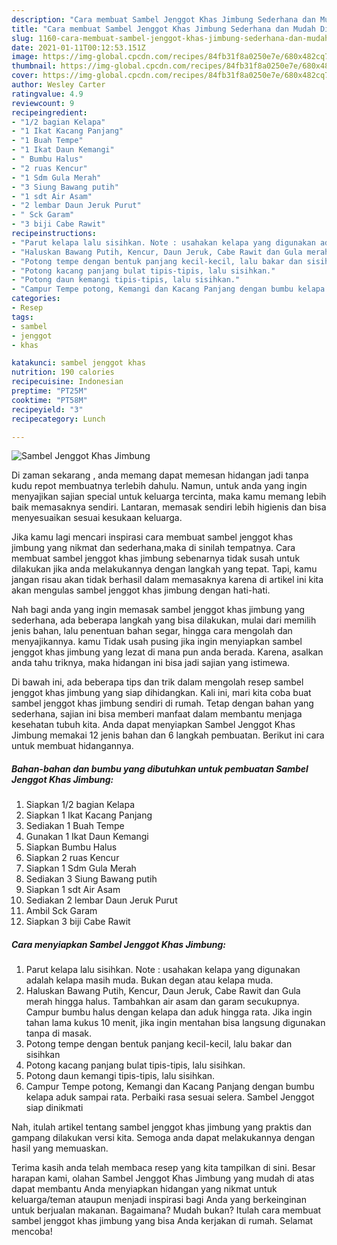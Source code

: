 ```yaml
---
description: "Cara membuat Sambel Jenggot Khas Jimbung Sederhana dan Mudah Dibuat"
title: "Cara membuat Sambel Jenggot Khas Jimbung Sederhana dan Mudah Dibuat"
slug: 1160-cara-membuat-sambel-jenggot-khas-jimbung-sederhana-dan-mudah-dibuat
date: 2021-01-11T00:12:53.151Z
image: https://img-global.cpcdn.com/recipes/84fb31f8a0250e7e/680x482cq70/sambel-jenggot-khas-jimbung-foto-resep-utama.jpg
thumbnail: https://img-global.cpcdn.com/recipes/84fb31f8a0250e7e/680x482cq70/sambel-jenggot-khas-jimbung-foto-resep-utama.jpg
cover: https://img-global.cpcdn.com/recipes/84fb31f8a0250e7e/680x482cq70/sambel-jenggot-khas-jimbung-foto-resep-utama.jpg
author: Wesley Carter
ratingvalue: 4.9
reviewcount: 9
recipeingredient:
- "1/2 bagian Kelapa"
- "1 Ikat Kacang Panjang"
- "1 Buah Tempe"
- "1 Ikat Daun Kemangi"
- " Bumbu Halus"
- "2 ruas Kencur"
- "1 Sdm Gula Merah"
- "3 Siung Bawang putih"
- "1 sdt Air Asam"
- "2 lembar Daun Jeruk Purut"
- " Sck Garam"
- "3 biji Cabe Rawit"
recipeinstructions:
- "Parut kelapa lalu sisihkan. Note : usahakan kelapa yang digunakan adalah kelapa masih muda. Bukan degan atau kelapa muda."
- "Haluskan Bawang Putih, Kencur, Daun Jeruk, Cabe Rawit dan Gula merah hingga halus. Tambahkan air asam dan garam secukupnya. Campur bumbu halus dengan kelapa dan aduk hingga rata. Jika ingin tahan lama kukus 10 menit, jika ingin mentahan bisa langsung digunakan tanpa di masak."
- "Potong tempe dengan bentuk panjang kecil-kecil, lalu bakar dan sisihkan"
- "Potong kacang panjang bulat tipis-tipis, lalu sisihkan."
- "Potong daun kemangi tipis-tipis, lalu sisihkan."
- "Campur Tempe potong, Kemangi dan Kacang Panjang dengan bumbu kelapa aduk sampai rata. Perbaiki rasa sesuai selera. Sambel Jenggot siap dinikmati"
categories:
- Resep
tags:
- sambel
- jenggot
- khas

katakunci: sambel jenggot khas 
nutrition: 190 calories
recipecuisine: Indonesian
preptime: "PT25M"
cooktime: "PT58M"
recipeyield: "3"
recipecategory: Lunch

---
```



![Sambel Jenggot Khas Jimbung](https://img-global.cpcdn.com/recipes/84fb31f8a0250e7e/680x482cq70/sambel-jenggot-khas-jimbung-foto-resep-utama.jpg)

Di zaman  sekarang , anda memang dapat memesan hidangan jadi tanpa kudu repot membuatnya terlebih dahulu. Namun, untuk anda yang ingin menyajikan sajian special untuk keluarga tercinta, maka kamu memang lebih baik memasaknya sendiri. Lantaran, memasak sendiri lebih higienis dan bisa menyesuaikan sesuai kesukaan keluarga.

Jika kamu lagi mencari inspirasi cara membuat sambel jenggot khas jimbung yang nikmat dan sederhana,maka di sinilah tempatnya. Cara membuat sambel jenggot khas jimbung  sebenarnya tidak susah untuk dilakukan jika anda melakukannya dengan langkah yang tepat. Tapi, kamu jangan risau akan tidak berhasil dalam memasaknya 
karena di artikel ini kita akan mengulas sambel jenggot khas jimbung dengan hati-hati.  



Nah bagi anda yang ingin memasak sambel jenggot khas jimbung yang sederhana, ada beberapa langkah yang bisa dilakukan, mulai dari memilih jenis bahan, lalu penentuan bahan segar, hingga cara mengolah dan menyajikannya. kamu Tidak usah pusing jika ingin menyiapkan sambel jenggot khas jimbung yang lezat di mana pun anda berada. Karena, asalkan anda  tahu triknya, maka hidangan ini bisa jadi sajian yang istimewa.

Di bawah ini, ada beberapa tips dan trik dalam mengolah resep sambel jenggot khas jimbung yang siap dihidangkan. Kali ini, mari kita coba buat sambel jenggot khas jimbung sendiri di rumah. Tetap dengan bahan yang sederhana, sajian ini bisa memberi manfaat dalam membantu menjaga kesehatan tubuh kita. Anda dapat menyiapkan Sambel Jenggot Khas Jimbung memakai 12 jenis bahan dan 6 langkah pembuatan. Berikut ini cara untuk membuat hidangannya.

<!--inarticleads1-->

##### Bahan-bahan dan bumbu yang dibutuhkan untuk pembuatan Sambel Jenggot Khas Jimbung:

1. Siapkan 1/2 bagian Kelapa
1. Siapkan 1 Ikat Kacang Panjang
1. Sediakan 1 Buah Tempe
1. Gunakan 1 Ikat Daun Kemangi
1. Siapkan  Bumbu Halus
1. Siapkan 2 ruas Kencur
1. Siapkan 1 Sdm Gula Merah
1. Sediakan 3 Siung Bawang putih
1. Siapkan 1 sdt Air Asam
1. Sediakan 2 lembar Daun Jeruk Purut
1. Ambil  Sck Garam
1. Siapkan 3 biji Cabe Rawit




<!--inarticleads2-->

##### Cara menyiapkan Sambel Jenggot Khas Jimbung:

1. Parut kelapa lalu sisihkan. Note : usahakan kelapa yang digunakan adalah kelapa masih muda. Bukan degan atau kelapa muda.
1. Haluskan Bawang Putih, Kencur, Daun Jeruk, Cabe Rawit dan Gula merah hingga halus. Tambahkan air asam dan garam secukupnya. Campur bumbu halus dengan kelapa dan aduk hingga rata. Jika ingin tahan lama kukus 10 menit, jika ingin mentahan bisa langsung digunakan tanpa di masak.
1. Potong tempe dengan bentuk panjang kecil-kecil, lalu bakar dan sisihkan
1. Potong kacang panjang bulat tipis-tipis, lalu sisihkan.
1. Potong daun kemangi tipis-tipis, lalu sisihkan.
1. Campur Tempe potong, Kemangi dan Kacang Panjang dengan bumbu kelapa aduk sampai rata. Perbaiki rasa sesuai selera. Sambel Jenggot siap dinikmati




Nah, itulah artikel tentang  sambel jenggot khas jimbung  yang praktis dan gampang dilakukan versi kita. Semoga anda dapat melakukannya dengan hasil yang memuaskan. 

Terima kasih anda telah membaca resep yang kita tampilkan di sini. Besar harapan kami, olahan  Sambel Jenggot Khas Jimbung yang mudah di atas dapat membantu Anda menyiapkan hidangan yang nikmat untuk keluarga/teman ataupun menjadi inspirasi bagi Anda yang berkeinginan untuk berjualan makanan. Bagaimana? Mudah bukan? Itulah cara membuat sambel jenggot khas jimbung yang bisa Anda kerjakan di rumah. Selamat mencoba!

